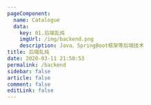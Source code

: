 ```yaml
---
pageComponent:
  name: Catalogue
  data:
    key: 01.后端乱炖
    imgUrl: /img/backend.png
    description: Java、SpringBoot框架等后端技术
title: 后端乱炖
date: 2020-03-11 21:50:53
permalink: /backend
sidebar: false
article: false
comment: false
editLink: false
---
```

